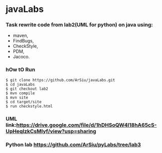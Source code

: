 # javaLabs

### Task rewrite code from lab2(UML for python) on java using:
- maven,
- FindBugs,
- CheckStyle,
- PDM,
- Jacoco.
### hOw tO Run
```
$ git clone https://github.com/ArSiu/javaLabs.git
$ cd javaLabs
$ git checkout lab2
$ mvn compile
$ mvn site
$ cd target/site
$ run checkstyle.html
```
### UML link:https://drive.google.com/file/d/1hDHSoQW4l18hA65cS-UpHeqIzkCsMIyf/view?usp=sharing
### Python lab https://github.com/ArSiu/pyLabs/tree/lab3
